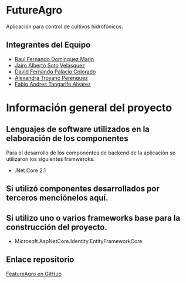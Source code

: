 # FutureAgro

Aplicación para control de cultivos hidrofónicos.

## Integrantes del Equipo

- [Raul Fernando Dominguez Marin](rfdomingum@eafit.edu.co)
- [Jairo Alberto Soto Velásquez](jasotov@eafit.edu.co)
- [David Fernando Palacio Colorado](dspalacioc@eafit.edu.co)
- [Alexandra Troyano Perenguez](atroyanop@eafit.edu.co)
- [Fabio Andres Tangarife Alvarez](fatangaria@eafit.edu.co)

# Información general del proyecto

## Lenguajes de software utilizados en la elaboración de los componentes

Para el desarrollo de los componentes de backend de la aplicación se utilizaron los siguientes framweroks.

- .Net Core 2.1

## Si utilizó componentes desarrollados por terceros menciónelos aquí. 

## Si utilizo uno o varios frameworks base para la construcción del proyecto.

- Microsoft.AspNetCore.Identity.EntityFrameworkCore


## Enlace repositorio

[FeatureAgro en GitHub](https://github.com/jsoto0025/FeatureAgro)
 
